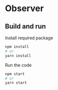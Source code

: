 # Observer

## Build and run

Install required package

```bash
npm install
# or
yarn install
```

Run the code

```bash
npm start
# or
yarn start
```

